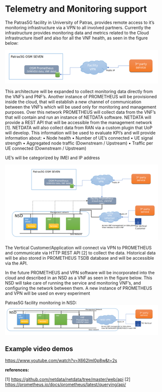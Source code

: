 <!-- TITLE: Telemetry Monitoring -->
<!-- SUBTITLE: A quick summary of Telemetry Monitoring -->

# Telemetry and Monitoring support

The Patras5G facility in University of Patras, provides remote access to it’s monitoring infrastructure via a VPN to all involved partners. Currently the infrastructure provides monitoring data and metrics related to the Cloud infrastructure itself and also for all the VNF health, as seen in the figure below:

![Img 1](/uploads/telemetry-monitoring/img-1.png "Img 1")

This architecture will be expanded to collect monitoring data directly from the VNF’s and PNF’s. Another instance of PROMETHEUS will be provisioned inside the cloud, that will establish a new channel of communication between the VNF’s which will be used only for monitoring and management purposes. Over this network PROMETHEUS will collect data from the VNF’s that will contain and run an instance of NETDATA software. NETDATA will provide a REST API that will be accessible from the management network [1]. NETDATA will also collect data from RAN via a custom plugin that UoP will develop. This information will be used to evaluate KPI’s and will provide information about:
•	Node health
•	Number of UE’s connected
•	UE signal strength
•	Aggregated node traffic (Downstream / Upstream)
•	Traffic per UE connected (Downstream / Upstream)

UE’s will be categorized by IMEI and IP address


![Img 2](/uploads/telemetry-monitoring/img-2.png "Img 2")

The Vertical Customer/Application will connect via VPN to PROMETHEUS and communicate via HTTP REST API [2] to collect the data. Historical data will be also stored in PROMETHEUS TSDB database and will be accessible via the API.


In the future PROMETHEUS and VPN software will be incorporated into the cloud and described in an NSD as a VNF as seen in the figure below. This NSD will take care of running the service and monitoring VNF’s, and configuring the network between them. A new instance of PROMETHEUS and VPN will be used on every experiment 

Patras5G facility monitoring  in NSD:
![Img 3](/uploads/telemetry-monitoring/img-3.png "Img 3")


## Example video demos

https://www.youtube.com/watch?v=X662lml0p8w&t=2s


**references:**

[1] https://github.com/netdata/netdata/tree/master/web/api
[2] https://prometheus.io/docs/prometheus/latest/querying/api/

